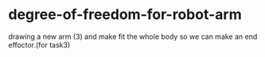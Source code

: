 # degree-of-freedom-for-robot-arm
drawing a new arm (3) and make fit the whole body so we can make an end effoctor.(for task3)
